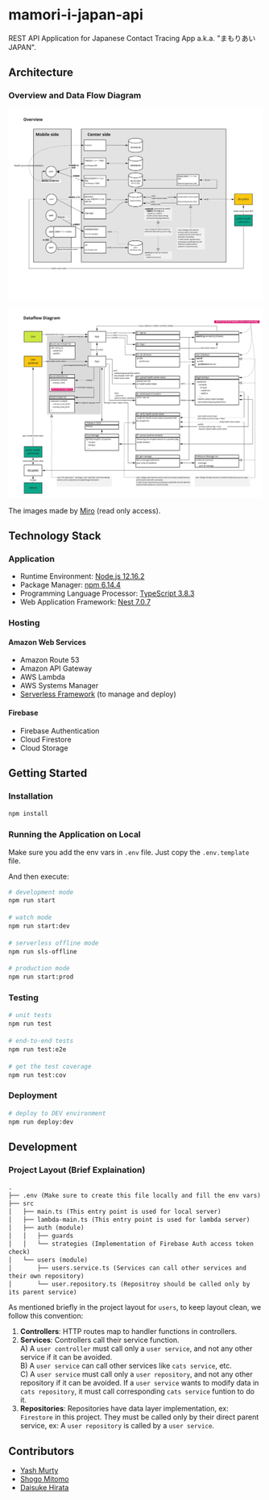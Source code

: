 # mamori-i-japan-api


REST API Application for Japanese Contact Tracing App a.k.a. \"まもりあいJAPAN\".

## Architecture

### Overview and Data Flow Diagram

![Overview](./docs/overview.jpg)

![Data Flow Diagram](./docs/dfd.jpg)

The images made by [Miro](https://miro.com/app/board/o9J_ksGHtPE=/) (read only access).

## Technology Stack

### Application

- Runtime Environment: [Node.js 12.16.2](https://nodejs.org/)
- Package Manager: [npm 6.14.4](https://www.npmjs.com/)
- Programming Language Processor: [TypeScript 3.8.3](https://www.typescriptlang.org/)
- Web Application Framework: [Nest 7.0.7](https://nestjs.com/)

### Hosting

#### Amazon Web Services

- Amazon Route 53
- Amazon API Gateway
- AWS Lambda
- AWS Systems Manager
- [Serverless Framework](https://serverless.com/) (to manage and deploy)

#### Firebase

- Firebase Authentication
- Cloud Firestore
- Cloud Storage

## Getting Started

### Installation

```sh
npm install
```

### Running the Application on Local

Make sure you add the env vars in `.env` file. Just copy the `.env.template` file.

And then execute:

```sh
# development mode
npm run start

# watch mode
npm run start:dev

# serverless offline mode
npm run sls-offline

# production mode
npm run start:prod
```

### Testing

```sh
# unit tests
npm run test

# end-to-end tests
npm run test:e2e

# get the test coverage
npm run test:cov
```

### Deployment

```sh
# deploy to DEV environment
npm run deploy:dev
```

## Development

### Project Layout (Brief Explaination)

```
.
├── .env (Make sure to create this file locally and fill the env vars)
├── src
│   ├── main.ts (This entry point is used for local server)
│   ├── lambda-main.ts (This entry point is used for lambda server)
│   ├── auth (module)
│   │   ├── guards
│   │   └── strategies (Implementation of Firebase Auth access token check)
│   └── users (module)
│       ├── users.service.ts (Services can call other services and their own repository)
│       └── user.repository.ts (Repositroy should be called only by its parent service)

```

As mentioned briefly in the project layout for `users`, to keep layout clean, we follow this convention:

1. **Controllers**: HTTP routes map to handler functions in controllers.
1. **Services**: Controllers call their service function.  
    A) A `user controller` must call only a `user service`, and not any other service if it can be avoided.  
    B) A `user service` can call other services like `cats service`, etc.  
    C) A `user service` must call only a `user repository`, and not any other repository if it can be avoided. If a `user service` wants to modify data in `cats repository`, it must call corresponding `cats service` funtion to do it.
1. **Repositories**: Repositories have data layer implementation, ex: `Firestore` in this project. They must be called only by their direct parent service, ex: A `user repository` is called by a `user service`.

## Contributors

- [Yash Murty](https://github.com/yashmurty)
- [Shogo Mitomo](https://github.com/shogo-mitomo)
- [Daisuke Hirata](https://github.com/DaisukeHirata)
